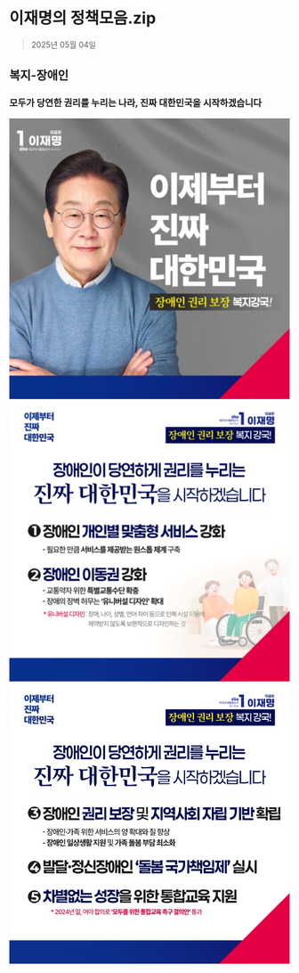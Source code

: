 # 이재명의 정책모음.zip

> 2025년 05월 04일
## 복지-장애인
### 모두가 당연한 권리를 누리는 나라, 진짜 대한민국을 시작하겠습니다

![공약 이미지](000.jpeg)
![공약 이미지](001.jpeg)
![공약 이미지](002.jpeg)